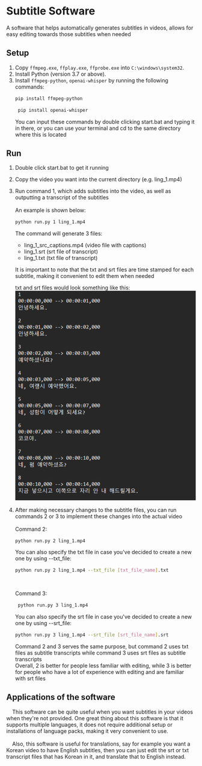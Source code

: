 # Subtitle Software
A software that helps automatically generates subtitles in videos, allows for easy editing towards those subtitles when needed

## Setup

1. Copy `ffmpeg.exe`, `ffplay.exe`, `ffprobe.exe` into `C:\windows\system32`.
2. Install Python (version 3.7 or above).
3. Install `ffmpeg-python`, `openai-whisper` by running the following commands:
   ```bash
   pip install ffmpeg-python
    ```
   ```bash
    pip install openai-whisper
    ```
    You can input these commands by double clicking start.bat and typing it in there, or you can use your terminal and cd to the same directory where this is located

## Run

1. Double click start.bat to get it running
2. Copy the video you want into the current directory (e.g. ling_1.mp4)
3. Run command 1, which adds subtitles into the video, as well as outputting a transcript of the subtitles<br>   
   An example is shown below:
    ```bash
   python run.py 1 ling_1.mp4
   ```
   The command will generate 3 files:
   * ling_1_src_captions.mp4 (video file with captions)
   * ling_1.srt (srt file of transcript)
   * ling_1.txt (txt file of transcript)<br>

    It is important to note that the txt and srt files are time stamped for each subtitle, making it convenient to edit them when needed<br>

    txt and srt files would look something like this:
![img.png](img.png)

4. After making necessary changes to the subtitle files, you can run commands 2 or 3 to implement these changes into the actual video <br>  
   Command 2:
    ```bash 
    python run.py 2 ling_1.mp4
    ```
    You can also specify the txt file in case you've decided to create a new one by using --txt_file:
    ```bash
    python run.py 2 ling_1.mp4 --txt_file [txt_file_name].txt
    ``` 
    <br>

   Command 3:
   ```bash 
    python run.py 3 ling_1.mp4
    ```
    You can also specify the srt file in case you've decided to create a new one by using --srt_file:
    ```bash
    python run.py 3 ling_1.mp4 --srt_file [srt_file_name].srt
    ```
   
    Command 2 and 3 serves the same purpose, but command 2 uses txt files as subtitle transcripts while command 3 uses srt files as subtitle transcripts
<br> Overall, 2 is better for people less familiar with editing, while 3 is better for people who have a lot of experience with editing and are familiar with srt files


## Applications of the software

&nbsp;&nbsp;&nbsp;&nbsp;This software can be quite useful when you want subtitles in your videos when they're not provided. One great thing about this software is that it supports multiple languages, it does not require additional setup or installations of language packs, making it very convenient to use.<br>  
&nbsp;&nbsp;&nbsp;&nbsp;Also, this software is useful for translations, say for example you want a Korean video to have English subtitles, then you can just edit the srt or txt transcript files that has Korean in it, and translate that to English instead.
